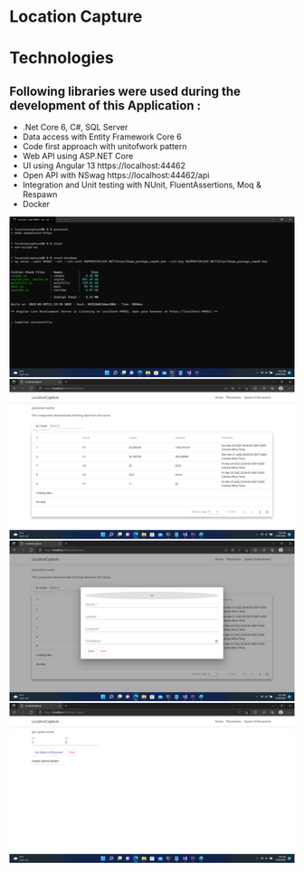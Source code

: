 # Location Capture

# Technologies
## Following libraries were used during the development of this Application :

* .Net Core 6, C#, SQL Server
* Data access with Entity Framework Core 6
* Code first approach with unitofwork pattern
* Web API using ASP.NET Core
* UI using Angular 13 https://localhost:44462
* Open API with NSwag https://localhost:44462/api
* Integration and Unit testing with NUnit, FluentAssertions, Moq & Respawn
* Docker

<p align="center">
  <img src="https://github.com/harakill/LocationCapture/blob/main/docs/Run.png" width="600" title="hover text">
  <img src="https://github.com/harakill/LocationCapture/blob/main/docs/List.png" width="600" alt="accessibility text">
  <img src="https://github.com/harakill/LocationCapture/blob/main/docs/Add.png" width="600" title="hover text">
  <img src="https://github.com/harakill/LocationCapture/blob/main/docs/Calc.png" width="600" alt="accessibility text">
</p>